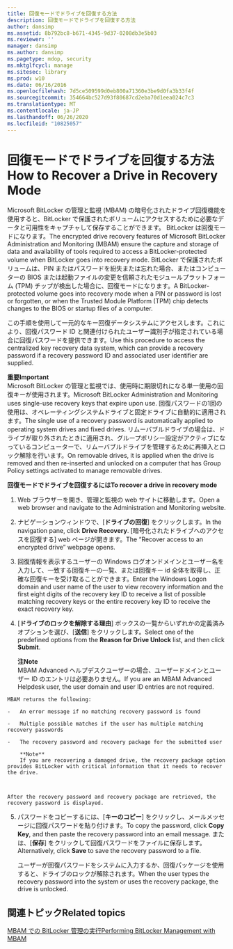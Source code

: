 ```yaml
---
title: 回復モードでドライブを回復する方法
description: 回復モードでドライブを回復する方法
author: dansimp
ms.assetid: 8b792bc8-b671-4345-9d37-0208db3e5b03
ms.reviewer: ''
manager: dansimp
ms.author: dansimp
ms.pagetype: mdop, security
ms.mktglfcycl: manage
ms.sitesec: library
ms.prod: w10
ms.date: 06/16/2016
ms.openlocfilehash: 7d5ce509599d0eb800a71360e3be9d0fa3b33f4f
ms.sourcegitcommit: 354664bc527d93f80687cd2eba70d1eea024c7c3
ms.translationtype: MT
ms.contentlocale: ja-JP
ms.lasthandoff: 06/26/2020
ms.locfileid: "10825057"
---
```

# <span data-ttu-id="34b8e-103">回復モードでドライブを回復する方法</span><span class="sxs-lookup"><span data-stu-id="34b8e-103">How to Recover a Drive in Recovery Mode</span></span>


<span data-ttu-id="34b8e-104">Microsoft BitLocker の管理と監視 (MBAM) の暗号化されたドライブ回復機能を使用すると、BitLocker で保護されたボリュームにアクセスするために必要なデータと可用性をキャプチャして保存することができます。 BitLocker は回復モードになります。</span><span class="sxs-lookup"><span data-stu-id="34b8e-104">The encrypted drive recovery features of Microsoft BitLocker Administration and Monitoring (MBAM) ensure the capture and storage of data and availability of tools required to access a BitLocker-protected volume when BitLocker goes into recovery mode.</span></span> <span data-ttu-id="34b8e-105">BitLocker で保護されたボリュームは、PIN またはパスワードを紛失または忘れた場合、またはコンピューターの BIOS または起動ファイルの変更を信頼されたモジュールプラットフォーム (TPM) チップが検出した場合に、回復モードになります。</span><span class="sxs-lookup"><span data-stu-id="34b8e-105">A BitLocker-protected volume goes into recovery mode when a PIN or password is lost or forgotten, or when the Trusted Module Platform (TPM) chip detects changes to the BIOS or startup files of a computer.</span></span>

<span data-ttu-id="34b8e-106">この手順を使用して一元的なキー回復データシステムにアクセスします。これにより、回復パスワード ID と関連付けられたユーザー識別子が指定されている場合に回復パスワードを提供できます。</span><span class="sxs-lookup"><span data-stu-id="34b8e-106">Use this procedure to access the centralized key recovery data system, which can provide a recovery password if a recovery password ID and associated user identifier are supplied.</span></span>

**<span data-ttu-id="34b8e-107">重要</span><span class="sxs-lookup"><span data-stu-id="34b8e-107">Important</span></span>**  
<span data-ttu-id="34b8e-108">Microsoft BitLocker の管理と監視では、使用時に期限切れになる単一使用の回復キーが使用されます。</span><span class="sxs-lookup"><span data-stu-id="34b8e-108">Microsoft BitLocker Administration and Monitoring uses single-use recovery keys that expire upon use.</span></span> <span data-ttu-id="34b8e-109">回復パスワードの1回の使用は、オペレーティングシステムドライブと固定ドライブに自動的に適用されます。</span><span class="sxs-lookup"><span data-stu-id="34b8e-109">The single use of a recovery password is automatically applied to operating system drives and fixed drives.</span></span> <span data-ttu-id="34b8e-110">リムーバブルドライブの場合は、ドライブが取り外されたときに適用され、グループポリシー設定がアクティブになっているコンピューターで、リムーバブルドライブを管理するために再挿入とロック解除を行います。</span><span class="sxs-lookup"><span data-stu-id="34b8e-110">On removable drives, it is applied when the drive is removed and then re-inserted and unlocked on a computer that has Group Policy settings activated to manage removable drives.</span></span>



**<span data-ttu-id="34b8e-111">回復モードでドライブを回復するには</span><span class="sxs-lookup"><span data-stu-id="34b8e-111">To recover a drive in recovery mode</span></span>**

1.  <span data-ttu-id="34b8e-112">Web ブラウザーを開き、管理と監視の web サイトに移動します。</span><span class="sxs-lookup"><span data-stu-id="34b8e-112">Open a web browser and navigate to the Administration and Monitoring website.</span></span>

2.  <span data-ttu-id="34b8e-113">ナビゲーションウィンドウで、[**ドライブの回復**] をクリックします。</span><span class="sxs-lookup"><span data-stu-id="34b8e-113">In the navigation pane, click **Drive Recovery**.</span></span> <span data-ttu-id="34b8e-114">[暗号化されたドライブへのアクセスを回復する] web ページが開きます。</span><span class="sxs-lookup"><span data-stu-id="34b8e-114">The “Recover access to an encrypted drive” webpage opens.</span></span>

3.  <span data-ttu-id="34b8e-115">回復情報を表示するユーザーの Windows ログオンドメインとユーザー名を入力して、一致する回復キーの一覧、または回復キー id 全体を取得し、正確な回復キーを受け取ることができます。</span><span class="sxs-lookup"><span data-stu-id="34b8e-115">Enter the Windows Logon domain and user name of the user to view recovery information and the first eight digits of the recovery key ID to receive a list of possible matching recovery keys or the entire recovery key ID to receive the exact recovery key.</span></span>

4.  <span data-ttu-id="34b8e-116">[**ドライブのロックを解除する理由**] ボックスの一覧からいずれかの定義済みオプションを選び、[**送信**] をクリックします。</span><span class="sxs-lookup"><span data-stu-id="34b8e-116">Select one of the predefined options from the **Reason for Drive Unlock** list, and then click **Submit**.</span></span>

    **<span data-ttu-id="34b8e-117">注</span><span class="sxs-lookup"><span data-stu-id="34b8e-117">Note</span></span>**  
    <span data-ttu-id="34b8e-118">MBAM Advanced ヘルプデスクユーザーの場合、ユーザードメインとユーザー ID のエントリは必要ありません。</span><span class="sxs-lookup"><span data-stu-id="34b8e-118">If you are an MBAM Advanced Helpdesk user, the user domain and user ID entries are not required.</span></span>



~~~
MBAM returns the following:

-   An error message if no matching recovery password is found

-   Multiple possible matches if the user has multiple matching recovery passwords

-   The recovery password and recovery package for the submitted user

    **Note**  
    If you are recovering a damaged drive, the recovery package option provides BitLocker with critical information that it needs to recover the drive.



After the recovery password and recovery package are retrieved, the recovery password is displayed.
~~~

5. <span data-ttu-id="34b8e-119">パスワードをコピーするには、[**キーのコピー**] をクリックし、メールメッセージに回復パスワードを貼り付けます。</span><span class="sxs-lookup"><span data-stu-id="34b8e-119">To copy the password, click **Copy Key**, and then paste the recovery password into an email message.</span></span> <span data-ttu-id="34b8e-120">または、[**保存**] をクリックして回復パスワードをファイルに保存します。</span><span class="sxs-lookup"><span data-stu-id="34b8e-120">Alternatively, click **Save** to save the recovery password to a file.</span></span>

   <span data-ttu-id="34b8e-121">ユーザーが回復パスワードをシステムに入力するか、回復パッケージを使用すると、ドライブのロックが解除されます。</span><span class="sxs-lookup"><span data-stu-id="34b8e-121">When the user types the recovery password into the system or uses the recovery package, the drive is unlocked.</span></span>

## <span data-ttu-id="34b8e-122">関連トピック</span><span class="sxs-lookup"><span data-stu-id="34b8e-122">Related topics</span></span>


[<span data-ttu-id="34b8e-123">MBAM での BitLocker 管理の実行</span><span class="sxs-lookup"><span data-stu-id="34b8e-123">Performing BitLocker Management with MBAM</span></span>](performing-bitlocker-management-with-mbam-mbam-2.md)









